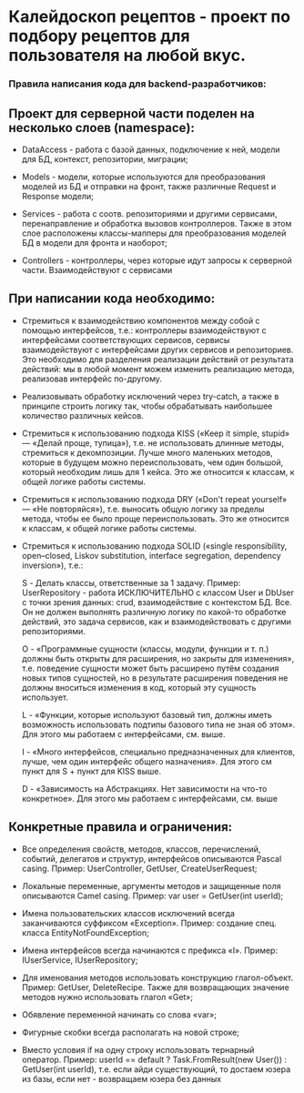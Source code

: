 # Калейдоскоп рецептов - проект по подбору рецептов для пользователя на любой вкус.


### Правила написания кода для backend-разработчиков:

## Проект для серверной части поделен на несколько слоев (namespace): 

 - DataAccess - работа с базой данных, подключение к ней, модели для БД, контекст, репозитории, миграции; 

 - Models - модели, которые используются для преобразования моделей из БД и отправки на фронт, также различные Request и Response модели;

 - Services - работа с соотв. репозиториями и другими сервисами, перенаправление и обработка вызовов контроллеров. Также в этом слое расположены классы-мапперы для преобразования моделей БД в модели для фронта и наоборот;

 - Controllers - контроллеры, через которые идут запросы к серверной части. Взаимодействуют с сервисами



## При написании кода необходимо: 

 - Стремиться к взаимодействию компонентов между собой с помощью интерфейсов, т.е.: контроллеры взаимодействуют с интерфейсами соответствующих сервисов, сервисы взаимодействуют с интерфейсами других сервисов и репозиториев. Это необходимо для разделения реализации действий от результата действий: мы в любой момент можем изменить реализацию метода, реализовав интерфейс по-другому.

 - Реализовывать обработку исключений через try-catch, а также в принципе строить логику так, чтобы обрабатывать наибольшее количество различных кейсов.

 - Стремиться к использованию подхода KISS («Keep it simple, stupid» — «Делай проще, тупица»), т.е. не использовать длинные методы, стремиться к декомпозиции. Лучше много маленьких методов, которые в будущем можно переиспользовать, чем один большой, который необходим лишь для 1 кейса. Это же относится к классам, к общей логике работы системы.

 - Стремиться к использованию подхода DRY («Don't repeat yourself» — «Не повторяйся»), т.е. выносить общую логику за пределы метода, чтобы ее было проще переиспользовать. Это же относится к классам, к общей логике работы системы.

 - Стремиться к использованию подхода SOLID («single responsibility, open–closed, Liskov substitution, interface segregation, dependency inversion»), т.е.:

   S - Делать классы, ответственные за 1 задачу. Пример: UserRepository - работа ИСКЛЮЧИТЕЛЬНО c классом User и DbUser с точки зрения данных: crud, взаимодействие с контекстом БД. Все. Он не должен выполнять различную логику по какой-то обработке действий, это задача сервисов, как и взаимодействовать с другими репозиториями.
   
   O - «Программные сущности (классы, модули, функции и т. п.) должны быть открыты для расширения, но закрыты для изменения», т.е. поведение сущности может быть расширено путём создания новых типов сущностей, но в результате расширения поведения не должны вноситься изменения в код, который эту сущность использует.
   
   L - «Функции, которые используют базовый тип, должны иметь возможность использовать подтипы базового типа не зная об этом». Для этого мы работаем с интерфейсами, см. выше.
   
   I - «Много интерфейсов, специально предназначенных для клиентов, лучше, чем один интерфейс общего назначения». Для этого см пункт для S + пункт для KISS выше.
   
   D - «Зависимость на Абстракциях. Нет зависимости на что-то конкретное». Для этого мы работаем с интерфейсами, см. выше



## Конкретные правила и ограничения:
 
 - Все определения свойств, методов, классов, перечислений, событий, делегатов и структур, интерфейсов описываются Pascal casing. Пример: UserController, GetUser, CreateUserRequest;

 - Локальные переменные, аргументы методов и защищенные поля описываются Camel casing. Пример: var user = GetUser(int userId);

 - Имена пользовательских классов исключений всегда заканчиваются суффиксом «Exception». Пример: создание спец. класса EntityNotFoundException;

 - Имена интерфейсов всегда начинаются с префикса «I». Пример: IUserService, IUserRepository;

 -  Для именования методов использовать конструкцию глагол-объект. Пример: GetUser, DeleteRecipe. Также для возвращающих значение методов нужно использовать глагол «Get»;

 - Обявление переменной начинать со слова «var»;

 - Фигурные скобки всегда располагать на новой строке;

 - Вместо условия if на одну строку использовать тернарный оператор. Пример: userId == default ? Task.FromResult(new User()) : GetUser(int userId), т.е. если айди существующий, то достаем юзера из базы, если нет - возвращаем юзера без данных
